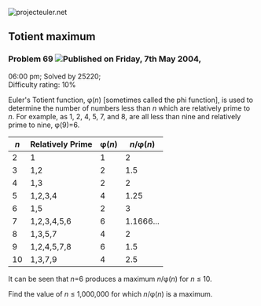 ![projecteuler.net](images/print_page_logo.png)

## Totient maximum

### Problem 69 ![](images/icon_info.png)Published on Friday, 7th May 2004,
06:00 pm; Solved by 25220;  
Difficulty rating: 10%

Euler's Totient function, φ(_n_) [sometimes called the phi function], is used
to determine the number of numbers less than _n_ which are relatively prime to
_n_. For example, as 1, 2, 4, 5, 7, and 8, are all less than nine and
relatively prime to nine, φ(9)=6.

**_n_** | **Relatively Prime** | **φ(_n_)** | **_n_/φ(_n_)**  
---|---|---|---  
2 | 1 | 1 | 2  
3 | 1,2 | 2 | 1.5  
4 | 1,3 | 2 | 2  
5 | 1,2,3,4 | 4 | 1.25  
6 | 1,5 | 2 | 3  
7 | 1,2,3,4,5,6 | 6 | 1.1666...  
8 | 1,3,5,7 | 4 | 2  
9 | 1,2,4,5,7,8 | 6 | 1.5  
10 | 1,3,7,9 | 4 | 2.5  
  
It can be seen that _n_=6 produces a maximum _n_/φ(_n_) for _n_ ≤ 10.

Find the value of _n_ ≤ 1,000,000 for which _n_/φ(_n_) is a maximum.

  
  

